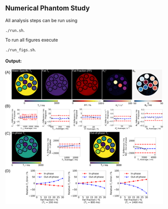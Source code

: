 ## Numerical Phantom Study

All analysis steps can be run using

`./run.sh`.

To run all figures execute

`./run_figs.sh`.

#### Output:
<img src="figure/figure_01_ref.png" alt="Numerical Phantom Figure" width="500"/>